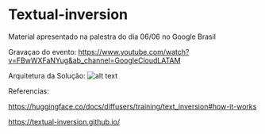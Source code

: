 # Textual-inversion

Material apresentado na palestra do dia 06/06 no Google Brasil

Gravaçao do evento:
https://www.youtube.com/watch?v=FBwWXFaNYug&ab_channel=GoogleCloudLATAM

Arquitetura da Solução:
![alt text](https://drive.google.com/file/d/1XfjJCiSE-qXGXPHGOGjQg88hk-g2Atev/view)


Referencias:

https://huggingface.co/docs/diffusers/training/text_inversion#how-it-works

https://textual-inversion.github.io/ 

